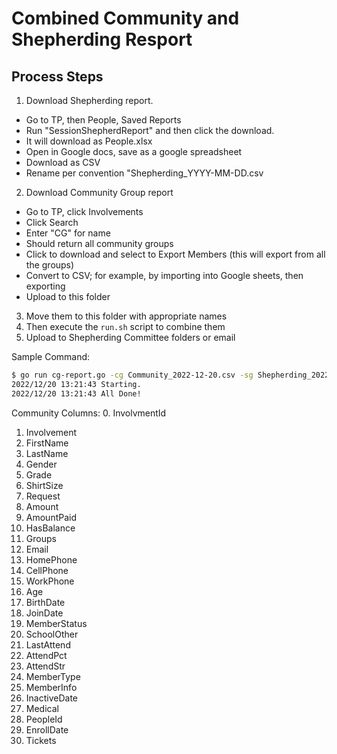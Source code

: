 # Combined Community and Shepherding Resport

## Process Steps

1. Download Shepherding report.
 - Go to TP, then People, Saved Reports
 - Run "SessionShepherdReport" and then click the download.
 - It will download as People.xlsx
 - Open in Google docs, save as a google spreadsheet
 - Download as CSV
 - Rename per convention "Shepherding_YYYY-MM-DD.csv
2. Download Community Group report
 - Go to TP, click Involvements
 - Click Search
 - Enter "CG" for name
 - Should return all community groups
 - Click to download and select to Export Members (this will export from all the groups)
 - Convert to CSV; for example, by importing into Google sheets, then exporting
 - Upload to this folder
3. Move them to this folder with appropriate names
4. Then execute the `run.sh` script to combine them
5. Upload to Shepherding Committee folders or email


Sample Command:
```sh
$ go run cg-report.go -cg Community_2022-12-20.csv -sg Shepherding_2022-12-20.csv -o x.csv
2022/12/20 13:21:43 Starting.
2022/12/20 13:21:43 All Done!
```

Community Columns:
0. InvolvmentId
1. Involvement
2. FirstName
3. LastName
4. Gender
5. Grade
6. ShirtSize
7. Request
8. Amount
9. AmountPaid
10. HasBalance
11. Groups
12. Email
13. HomePhone
14. CellPhone
15. WorkPhone
16. Age
17. BirthDate
18. JoinDate
19. MemberStatus
20. SchoolOther
21. LastAttend
22. AttendPct
23. AttendStr
24. MemberType
25. MemberInfo
26. InactiveDate
27. Medical
28. PeopleId
29. EnrollDate
30. Tickets
